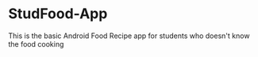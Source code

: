 # StudFood-App
This is the basic Android Food Recipe app for students who doesn't know the food cooking 
